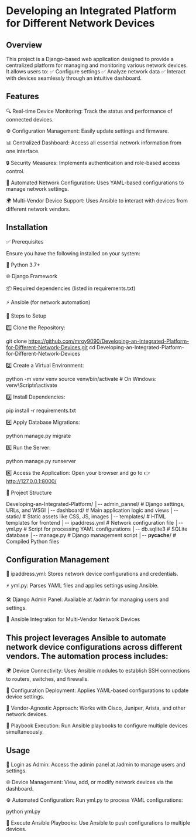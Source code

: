 # Developing an Integrated Platform for Different Network Devices

## Overview

This project is a Django-based web application designed to provide a centralized platform for managing and monitoring various network devices. It allows users to:
✅ Configure settings
✅ Analyze network data
✅ Interact with devices seamlessly through an intuitive dashboard.

## Features

🔍 Real-time Device Monitoring: Track the status and performance of connected devices.

⚙️ Configuration Management: Easily update settings and firmware.

📊 Centralized Dashboard: Access all essential network information from one interface.

🔒 Security Measures: Implements authentication and role-based access control.

🤖 Automated Network Configuration: Uses YAML-based configurations to manage network settings.

🌍 Multi-Vendor Device Support: Uses Ansible to interact with devices from different network vendors.

## Installation

✅ Prerequisites

Ensure you have the following installed on your system:

🐍 Python 3.7+

🌐 Django Framework

📦 Required dependencies (listed in requirements.txt)

⚡ Ansible (for network automation)

🚀 Steps to Setup

1️⃣ Clone the Repository:

git clone https://github.com/mroy9090/Developing-an-Integrated-Platform-for-Different-Network-Devices.git
cd Developing-an-Integrated-Platform-for-Different-Network-Devices

2️⃣ Create a Virtual Environment:

python -m venv venv
source venv/bin/activate  # On Windows: venv\Scripts\activate

3️⃣ Install Dependencies:

pip install -r requirements.txt

4️⃣ Apply Database Migrations:

python manage.py migrate

5️⃣ Run the Server:

python manage.py runserver

6️⃣ Access the Application:
Open your browser and go to 👉 http://127.0.0.1:8000/

📂 Project Structure

Developing-an-Integrated-Platform/
│-- admin_pannel/          # Django settings, URLs, and WSGI
│-- dashboard/             # Main application logic and views
│-- static/                # Static assets like CSS, JS, images
│-- templates/             # HTML templates for frontend
│-- ipaddress.yml          # Network configuration file
│-- yml.py                 # Script for processing YAML configurations
│-- db.sqlite3             # SQLite database
│-- manage.py              # Django management script
│-- __pycache__/           # Compiled Python files

## Configuration Management

📜 ipaddress.yml: Stores network device configurations and credentials.

⚡ yml.py: Parses YAML files and applies settings using Ansible.

🛠️ Django Admin Panel: Available at /admin for managing users and settings.

🤖 Ansible Integration for Multi-Vendor Network Devices

## This project leverages Ansible to automate network device configurations across different vendors. The automation process includes:

🌍 Device Connectivity: Uses Ansible modules to establish SSH connections to routers, switches, and firewalls.

🔄 Configuration Deployment: Applies YAML-based configurations to update device settings.

🏢 Vendor-Agnostic Approach: Works with Cisco, Juniper, Arista, and other network devices.

🚀 Playbook Execution: Run Ansible playbooks to configure multiple devices simultaneously.

## Usage

🔑 Login as Admin: Access the admin panel at /admin to manage users and settings.

🌐 Device Management: View, add, or modify network devices via the dashboard.

⚙️ Automated Configuration: Run yml.py to process YAML configurations:

python yml.py

🚀 Execute Ansible Playbooks: Use Ansible to push configurations to multiple devices.


